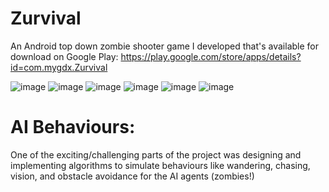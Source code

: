 # Zurvival
An Android top down zombie shooter game I developed that's available for download on Google Play: https://play.google.com/store/apps/details?id=com.mygdx.Zurvival

![image](https://user-images.githubusercontent.com/49040303/122688094-32cf5b00-d1e8-11eb-8932-55268710aa49.png)
![image](https://user-images.githubusercontent.com/49040303/122688102-4b3f7580-d1e8-11eb-8e6b-f188bbb46427.png)
![image](https://user-images.githubusercontent.com/49040303/122688120-6e6a2500-d1e8-11eb-9b0c-c9d8255a8004.png)
![image](https://user-images.githubusercontent.com/49040303/122688122-74600600-d1e8-11eb-93d8-df33618f30f3.png)
![image](https://user-images.githubusercontent.com/49040303/122688139-893c9980-d1e8-11eb-8732-456186b6e7a9.png)
![image](https://user-images.githubusercontent.com/49040303/122688141-8cd02080-d1e8-11eb-9a89-7f6b7f787bcb.png)

# AI Behaviours:
One of the exciting/challenging parts of the project was designing and implementing algorithms to simulate behaviours like wandering, chasing, vision, and obstacle avoidance for the AI agents (zombies!)

